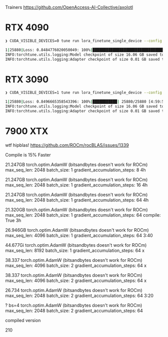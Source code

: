 Trainers
https://github.com/OpenAccess-AI-Collective/axolotl

# RTX 4090
```bash
❯ CUDA_VISIBLE_DEVICES=0 tune run lora_finetune_single_device --config torchtune/recipes/configs/llama3/8B_lora_single_device.yaml

1|25880|Loss: 0.8484776020050049: 100%|█████████████████████████████████████████████| 25880/25880 [2:30:00<00:00,  2.88it/s]
INFO:torchtune.utils.logging:Model checkpoint of size 16.06 GB saved to /tmp/Meta-Llama-3-8B-Instruct/meta_model_0.pt
INFO:torchtune.utils.logging:Adapter checkpoint of size 0.01 GB saved to /tmp/Meta-Llama-3-8B-Instruct/adapter_0.pt
```

# RTX 3090
```bash
❯ CUDA_VISIBLE_DEVICES=1 tune run lora_finetune_single_device --config torchtune/recipes/configs/llama3/8B_lora_single_device.yaml

1|25880|Loss: 0.8496665358543396: 100%|███████████| 25880/25880 [4:59:53<00:00,  1.44it/s]
INFO:torchtune.utils.logging:Model checkpoint of size 16.06 GB saved to /tmp/Meta-Llama-3-8B-Instruct/meta_model_0.pt
INFO:torchtune.utils.logging:Adapter checkpoint of size 0.01 GB saved to /tmp/Meta-Llama-3-8B-Instruct/adapter_0.pt
```

# 7900 XTX
wtf hipblas!
https://github.com/ROCm/rocBLAS/issues/1339





Compile is 15% Faster


21.247GB
torch.optim.AdamW (bitsandbytes doesn't work for ROCm)
max_seq_len: 2048
batch_size: 1
gradient_accumulation_steps: 8
4h

21.247GB
torch.optim.AdamW (bitsandbytes doesn't work for ROCm)
max_seq_len: 2048
batch_size: 1
gradient_accumulation_steps: 16
4h

21.247GB
torch.optim.AdamW (bitsandbytes doesn't work for ROCm)
max_seq_len: 2048
batch_size: 1
gradient_accumulation_steps: 64
4h

21.320GB
torch.optim.AdamW (bitsandbytes doesn't work for ROCm)
max_seq_len: 2048
batch_size: 1
gradient_accumulation_steps: 64
compile: True
3h

26.946GB
torch.optim.AdamW (bitsandbytes doesn't work for ROCm)
max_seq_len: 4096
batch_size: 1
gradient_accumulation_steps: 64
3:40

44.677Gi
torch.optim.AdamW (bitsandbytes doesn't work for ROCm)
max_seq_len: 8192
batch_size: 1
gradient_accumulation_steps: 64
x

38.337
torch.optim.AdamW (bitsandbytes doesn't work for ROCm)
max_seq_len: 4096
batch_size: 2
gradient_accumulation_steps: 64
x

38.337
torch.optim.AdamW (bitsandbytes doesn't work for ROCm)
max_seq_len: 4096
batch_size: 2
gradient_accumulation_steps: 64
x

26.734
torch.optim.AdamW (bitsandbytes doesn't work for ROCm)
max_seq_len: 2048
batch_size: 2
gradient_accumulation_steps: 64
3:20

? bs=4
torch.optim.AdamW (bitsandbytes doesn't work for ROCm)
max_seq_len: 2048
batch_size: 2
gradient_accumulation_steps: 64


compiled version

210